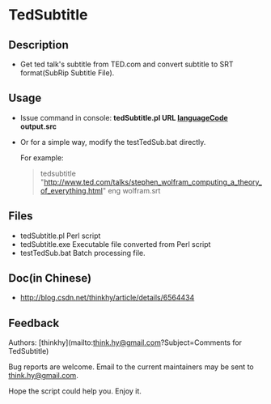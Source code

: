 TedSubtitle
====================

Description
--------------
  * Get ted talk's subtitle from TED.com and convert subtitle to SRT format(SubRip Subtitle File). 

Usage
--------
 * Issue command in console: **tedSubtitle.pl URL [languageCode](https://github.com/thinkhy/TedSubtitle/wiki/Language-Code) output.src** 
 * Or for a simple way, modify the testTedSub.bat directly.

   For example:

    >  tedsubtitle "http://www.ted.com/talks/stephen_wolfram_computing_a_theory_of_everything.html"  eng wolfram.srt 

Files
--------
  * tedSubtitle.pl   Perl script   
  * tedSubtitle.exe  Executable file converted from Perl script
  * testTedSub.bat   Batch processing file.

Doc(in Chinese)
-----------------
  * http://blog.csdn.net/thinkhy/article/details/6564434   


Feedback
-------------

Authors: [thinkhy](mailto:think.hy@gmail.com?Subject=Comments for TedSubtitle)

Bug reports are welcome. Email to the current maintainers may be sent to <think.hy@gmail.com>.

Hope the script could help you. Enjoy it.

